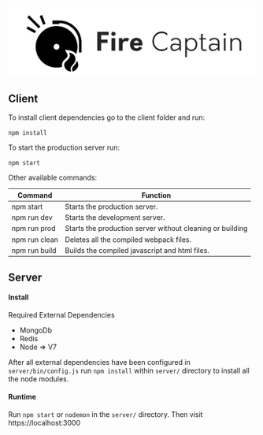 
<p align="center">
  <img src="/public/images/CaptainLogo.png" width="650px" alt="Sublime's custom image"/>
</p>




## Client
To install client dependencies go to the client folder and run:

    npm install
To start the production server run:

    npm start
Other available commands:

| Command       | Function                                                  |
|---------------|-----------------------------------------------------------|
| npm start     | Starts the production server.                             |
| npm run dev   | Starts the development server.                            |
| npm run prod  | Starts the production server without cleaning or building |
| npm run clean | Deletes all the compiled webpack files.                   |
| npm run build | Builds the compiled javascript and html files.            |

## Server


#### Install

Required External Dependencies
- MongoDb
- Redis
- Node => V7

After all external dependencies have been configured in ```server/bin/config.js``` run ```npm install``` within ```server/``` directory to install all the node modules.

#### Runtime

Run ```npm start``` or ```nodemon``` in the ```server/``` directory. Then visit https://localhost:3000

